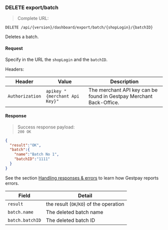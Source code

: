 ### DELETE export/batch

> Complete URL:

```
DELETE /api/{version}/dashboard/export/batch/{shopLogin}/{batchID}
```

Deletes a batch. 

#### Request 

Specify in the URL the `shopLogin` and the `batchID`. 

Headers: 

| Header          | Value                         | Description                                                        |
| --------------- | ----------------------------- | ------------------------------------------------------------------ |
| `Authorization` | `apikey "{merchant Api Key}"` | The merchant API key can be found in Gestpay Merchant Back-Office. |



#### Response 

> Success response payload:<br>
> `200 OK`

```json
{
  "result":"OK",
  "batch":{
    "name":"Batch No 1",
    "batchID":"1111"
  }
}
```

See the section [Handling responses & errors](#handling-responses-amp-errors) to learn how Gestpay reports errors.

| Field    | Detail  | 
| -------- | ------- | 
| `result` | the result (`OK`/`KO`) of the operation 
| `batch.name` | The deleted batch name 
| `batch.batchID` | The deleted batch ID 